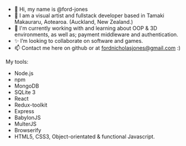 - 👋 Hi, my name is @ford-jones
- 👀 I am a visual artist and fullstack developer based in Tamaki Makauraru, Aotearoa. (Auckland, New Zealand.)
- 🌱 I'm currently working with and learning about OOP & 3D environments, as well as; payment middleware and authentication.
- ✨ I’m looking to collaborate on software and games. 
- 📫 Contact me here on github or at fordnicholasjones@gmail.com :)

My tools:
+ Node.js
+ npm
+ MongoDB
+ SQLite 3
+ React
+ Redux-toolkit
+ Express 
+ BabylonJS
+ MulterJS
+ Browserify
+ HTML5, CSS3, Object-orientated & functional Javascript. 

<!---
ford-jones/ford-jones is a ✨ special ✨ repository because its `README.md` (this file) appears on your GitHub profile.
You can click the Preview link to take a look at your changes.
--->
